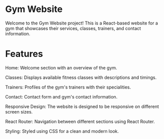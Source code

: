 # Gym Website
Welcome to the Gym Website project! This is a React-based website for a gym that showcases their services, classes, trainers, and contact information.

# Features
Home: Welcome section with an overview of the gym.

Classes: Displays available fitness classes with descriptions and timings.

Trainers: Profiles of the gym's trainers with their specialities.

Contact: Contact form and gym's contact information.

Responsive Design: The website is designed to be responsive on different screen sizes.

React Router: Navigation between different sections using React Router.

Styling: Styled using CSS for a clean and modern look.
